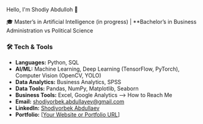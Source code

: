Hello, I'm Shodiy Abdulloh 👋

🎓 Master’s in Artificial Intelligence (in progress) | **Bachelor’s in Business Administration vs Political Science  

 ### 🛠 Tech & Tools
- **Languages:** Python, SQL  
- **AI/ML:** Machine Learning, Deep Learning (TensorFlow, PyTorch), Computer Vision (OpenCV, YOLO)  
- **Data Analytics:** Business Analytics, SPSS 
- **Data Tools:** Pandas, NumPy, Matplotlib, Seaborn  
- **Business Tools:** Excel, Google Analytics
-->
 How to Reach Me
- **Email:** [shodiyorbek.abdullayev@gmail.com](mailto:shodiyorbek.abdullayev@gmail.com)  
- **LinkedIn:** [Shodiyorbek Abdullaev](https://www.linkedin.com/in/shodiyorbek-abdullayev-6b0975243)  
- **Portfolio:** [[Your Website or Portfolio URL](https://github.com/Shodiy-Abdulloh)]
